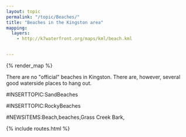 ```yaml
---
layout: topic
permalink: "/topic/Beaches/"
title: "Beaches in the Kingston area"
mapping:
  layers: 
    - http://k7waterfront.org/maps/kml/beach.kml


---
```


{% render_map %}

There are no "official" beaches in Kingston.  There are, however, several good waterside places to hang out.


#INSERTTOPIC:SandBeaches

#INSERTTOPIC:RockyBeaches

#NEWSITEMS:Beach,beaches,Grass Creek Bark,

{% include routes.html %}
